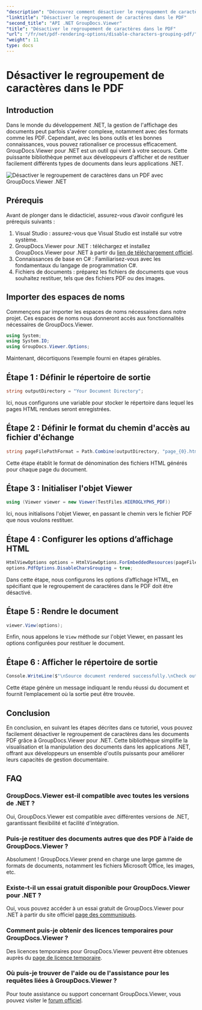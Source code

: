 ```yaml
---
"description": "Découvrez comment désactiver le regroupement de caractères dans les PDF avec GroupDocs.Viewer pour .NET. Suivez notre tutoriel étape par étape pour un rendu fluide des documents."
"linktitle": "Désactiver le regroupement de caractères dans le PDF"
"second_title": "API .NET GroupDocs.Viewer"
"title": "Désactiver le regroupement de caractères dans le PDF"
"url": "/fr/net/pdf-rendering-options/disable-characters-grouping-pdf/"
"weight": 11
type: docs
---
```

# Désactiver le regroupement de caractères dans le PDF

## Introduction
Dans le monde du développement .NET, la gestion de l'affichage des documents peut parfois s'avérer complexe, notamment avec des formats comme les PDF. Cependant, avec les bons outils et les bonnes connaissances, vous pouvez rationaliser ce processus efficacement. GroupDocs.Viewer pour .NET est un outil qui vient à votre secours. Cette puissante bibliothèque permet aux développeurs d'afficher et de restituer facilement différents types de documents dans leurs applications .NET.

![Désactiver le regroupement de caractères dans un PDF avec GroupDocs.Viewer .NET](/viewer/pdf-rendering-options/disable-characters-grouping-in-pdf.png)

## Prérequis
Avant de plonger dans le didacticiel, assurez-vous d’avoir configuré les prérequis suivants :
1. Visual Studio : assurez-vous que Visual Studio est installé sur votre système.
2. GroupDocs.Viewer pour .NET : téléchargez et installez GroupDocs.Viewer pour .NET à partir du [lien de téléchargement officiel](https://releases.groupdocs.com/viewer/net/).
3. Connaissances de base en C# : Familiarisez-vous avec les fondamentaux du langage de programmation C#.
4. Fichiers de documents : préparez les fichiers de documents que vous souhaitez restituer, tels que des fichiers PDF ou des images.

## Importer des espaces de noms
Commençons par importer les espaces de noms nécessaires dans notre projet. Ces espaces de noms nous donneront accès aux fonctionnalités nécessaires de GroupDocs.Viewer.

```csharp
using System;
using System.IO;
using GroupDocs.Viewer.Options;
```

Maintenant, décortiquons l’exemple fourni en étapes gérables.
## Étape 1 : Définir le répertoire de sortie
```csharp
string outputDirectory = "Your Document Directory";
```
Ici, nous configurons une variable pour stocker le répertoire dans lequel les pages HTML rendues seront enregistrées.
## Étape 2 : Définir le format du chemin d'accès au fichier d'échange
```csharp
string pageFilePathFormat = Path.Combine(outputDirectory, "page_{0}.html");
```
Cette étape établit le format de dénomination des fichiers HTML générés pour chaque page du document.
## Étape 3 : Initialiser l'objet Viewer
```csharp
using (Viewer viewer = new Viewer(TestFiles.HIEROGLYPHS_PDF))
```
Ici, nous initialisons l'objet Viewer, en passant le chemin vers le fichier PDF que nous voulons restituer.
## Étape 4 : Configurer les options d’affichage HTML
```csharp
HtmlViewOptions options = HtmlViewOptions.ForEmbeddedResources(pageFilePathFormat);
options.PdfOptions.DisableCharsGrouping = true;
```
Dans cette étape, nous configurons les options d’affichage HTML, en spécifiant que le regroupement de caractères dans le PDF doit être désactivé.
## Étape 5 : Rendre le document
```csharp
viewer.View(options);
```
Enfin, nous appelons le `View` méthode sur l'objet Viewer, en passant les options configurées pour restituer le document.
## Étape 6 : Afficher le répertoire de sortie
```csharp
Console.WriteLine($"\nSource document rendered successfully.\nCheck output in {outputDirectory}.");
```
Cette étape génère un message indiquant le rendu réussi du document et fournit l’emplacement où la sortie peut être trouvée.

## Conclusion
En conclusion, en suivant les étapes décrites dans ce tutoriel, vous pouvez facilement désactiver le regroupement de caractères dans les documents PDF grâce à GroupDocs.Viewer pour .NET. Cette bibliothèque simplifie la visualisation et la manipulation des documents dans les applications .NET, offrant aux développeurs un ensemble d'outils puissants pour améliorer leurs capacités de gestion documentaire.
## FAQ
### GroupDocs.Viewer est-il compatible avec toutes les versions de .NET ?
Oui, GroupDocs.Viewer est compatible avec différentes versions de .NET, garantissant flexibilité et facilité d'intégration.
### Puis-je restituer des documents autres que des PDF à l’aide de GroupDocs.Viewer ?
Absolument ! GroupDocs.Viewer prend en charge une large gamme de formats de documents, notamment les fichiers Microsoft Office, les images, etc.
### Existe-t-il un essai gratuit disponible pour GroupDocs.Viewer pour .NET ?
Oui, vous pouvez accéder à un essai gratuit de GroupDocs.Viewer pour .NET à partir du site officiel [page des communiqués](https://releases.groupdocs.com/).
### Comment puis-je obtenir des licences temporaires pour GroupDocs.Viewer ?
Des licences temporaires pour GroupDocs.Viewer peuvent être obtenues auprès du [page de licence temporaire](https://purchase.groupdocs.com/temporary-license/).
### Où puis-je trouver de l'aide ou de l'assistance pour les requêtes liées à GroupDocs.Viewer ?
Pour toute assistance ou support concernant GroupDocs.Viewer, vous pouvez visiter le [forum officiel](https://forum.groupdocs.com/c/viewer/9).
